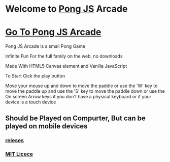 # Welcome to [Pong JS](https://imagineeeinc.github.io/pongjs/) Arcade

# [Go To Pong JS Arcade](https://imagineeeinc.github.io/pongjs/app/)

Pong JS Arcade is a small Pong Game

Infinite Fun For the full family on the web, no downloads

Made With HTML5 Canvas element and Vanilla JavaScript

To Start Cick the play button

Move your mouse up and down to move the paddle
or use the 'W' key to move the paddle up and use the 'S' key to move the paddle down
or use the On screen Arrow keys if you don't have a physical keyboard or if your device is a touch device

## Should be Played on Compurter, But can be played on mobile devices

### [releses](https://github.com/imagineeeinc/pongjs/releases/)
### [MIT Licece](https://github.com/imagineeeinc/pongjs/blob/master/LICENSE.md)
